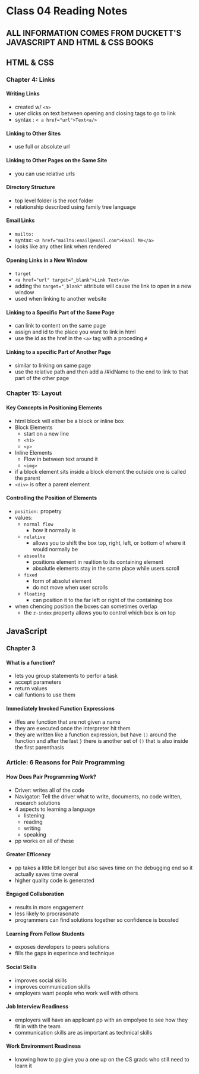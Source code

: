 # Class 04 Reading Notes

## ALL INFORMATION COMES FROM DUCKETT'S JAVASCRIPT AND HTML & CSS BOOKS

## HTML & CSS

### Chapter 4: Links

#### Writing Links

- created w/ `<a>`
- user clicks on text between opening and closing tags to go to link
- syntax : `< a href="url">Text<a/>`

#### Linking to Other Sites

- use full or absolute url

#### Linking to Other Pages on the Same Site

- you can use relative urls

#### Directory Structure

- top level folder is the root folder
- relationship described using family tree language

#### Email Links

- `mailto:`
- syntax: `<a href="mailto:email@email.com">Email Me</a>`
- looks like any other link when rendered

#### Opening Links in a New Window

- `target`
- `<a href="url" target="_blank">Link Text</a>`
- adding the `target="_blank"` attribute will cause the link to open in a new window
- used when linking to another website

#### Linking to a Specific Part of the Same Page

- can link to content on the same page
- assign and id to the place you want to link in html
- use the id as the href in the `<a>` tag with a proceding `#`

#### Linking to a specific Part of Another Page

- similar to linking on same page
- use the relative path and then add a /#idName to the end to link to that part of the other page

### Chapter 15: Layout

#### Key Concepts in Positioning Elements

- html block will either be a block or inline box
- Block Elements
  - start on a new line
  - `<h1>`
  - `<p>`
- Inline Elements
  - Flow in between text around it
  - `<img>`
- if a block element sits inside a block element the outside one is called the parent
- `<div>` is ofter a parent element

#### Controlling the Position of Elements

- `position:` propetry
- values:
  - `normal flow`
    - how it normally is
  - `relative`
    - allows you to shift the box top, right, left, or bottom of where it would normally be
  - `absoulte`
    - positions element in realtion to its containing element
    - absolutle elements stay in the same place while users scroll
  - `fixed`
    - form of absolut element
    - do not move when user scrolls
  - `floating`
    - can position it to the far left or right of the containing box
- when chencing position the boxes can sometimes overlap
  - the `z-index` property allows you to control which box is on top

## JavaScript

### Chapter 3

#### What is a function?

- lets you group statements to perfor a task
- accept parameters
- return values
- call funtions to use them

#### Immediately Invoked Function Expressions

- iffes are function that are not given a name
- they are executed once the interpreter hit them
- they are written like a function expression, but have `()` around the function and after the last `}` there is another set of `()` that is also inside the first parenthasis

### Article: 6 Reasons for Pair Programming

#### How Does Pair Programming Work?

- Driver: writes all of the code
- Navigator: Tell the driver what to write, documents, no code written, research solutions
- 4 aspects to learning a language
  - listening
  - reading
  - writing
  - speaking
- pp works on all of these

#### Greater Efficency

- pp takes a little bit longer but also saves time on the debugging end so it actually saves time overal
- higher quality code is generated

#### Engaged Collaboration

- results in more engagement
- less likely to procrasonate
- programmers can find solutions together so confidence is boosted

#### Learning From Fellow Students

- exposes developers to peers solutions
- fills the gaps in experince and technique 

#### Social Skills

- improves social skills
- improves communication skills
- employers want people who work well with others

#### Job Interview Readiness

- employers will have an applicant pp with an empolyee to see how they fit in with the team
- communication skills are as important as technical skills

#### Work Environment Readiness

- knowing how to pp give you a one up on the CS grads who still need to learn it